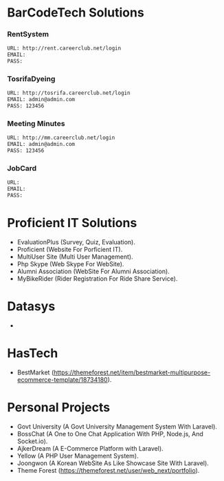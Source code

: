 # BarCodeTech Solutions

### RentSystem

```bash
URL: http://rent.careerclub.net/login
EMAIL: 
PASS: 
```
### TosrifaDyeing

```bash
URL: http://tosrifa.careerclub.net/login
EMAIL: admin@admin.com
PASS: 123456
```
### Meeting Minutes

```bash
URL: http://mm.careerclub.net/login
EMAIL: admin@admin.com
PASS: 123456
```
### JobCard

```bash
URL: 
EMAIL: 
PASS: 
```

# Proficient IT Solutions

* EvaluationPlus (Survey, Quiz, Evaluation).
* Proficient (Website For Porficient IT).
* MultiUser Site (Multi User Management).
* Php Skype (Web Skype For WebSite).
* Alumni Association (WebSite For Alumni Association).
* MyBikeRider (Rider Registration For Ride Share Service).

# Datasys

* 

# HasTech

* BestMarket (https://themeforest.net/item/bestmarket-multipurpose-ecommerce-template/18734180).

# Personal Projects

* Govt University (A Govt University Management System With Laravel).
* BossChat (A One to One Chat Application With PHP, Node.js, And Socket.io).
* AjkerDream (A E-Commerce Platform with Laravel).
* Yellow (A PHP User Management System).
* Joongwon (A Korean WebSite As Like Showcase Site With Laravel).
* Theme Forest (https://themeforest.net/user/web_next/portfolio).
 
 

